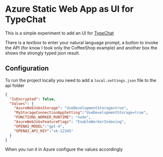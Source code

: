 # Azure Static Web App as UI for TypeChat

This is a simple experiment to add an UI for [TypeChat](https://microsoft.github.io/TypeChat/)

There is a textbox to enter your natural language prompt, a button to invoke the API (for know I took only the CoffeeShop example)
and another box the shows the strongly typed json result.

## Configuration

To run the project locally you need to add a `local.settings.json` file to the api folder

```json
{
  "IsEncrypted": false,
  "Values": {
    "AzureWebJobsStorage": "UseDevelopmentStorage=true",
    "MyStorageConnectionAppSetting":"UseDevelopmentStorage=true",
    "FUNCTIONS_WORKER_RUNTIME": "node",
    "AzureWebJobsFeatureFlags": "EnableWorkerIndexing",
    "OPENAI_MODEL":"gpt-4",
    "OPENAI_API_KEY":"sk-12345"
  }
}
```
When you run it in Azure configure the values accordingly
